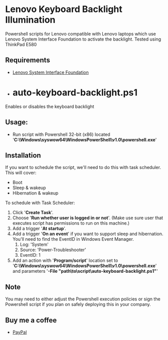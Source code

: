 # Lenovo Keyboard Backlight Illumination
Powershell scripts for Lenovo compatible with Lenovo laptops which use Lenovo System Interface Foundation to activate the backlight. Tested using ThinkPad E580

## Requirements
- [Lenovo System Interface Foundation](https://pcsupport.lenovo.com/es/es/downloads/ds105970-lenovo-system-interface-foundation-for-windows-10-32-bit-64-bit-thinkpad-thinkcentre-ideapad-ideacentre-thinkstation)

- # auto-keyboard-backlight.ps1
Enables or disables the keyboard backlight

## Usage:
- Run script with Powershell 32-bit (x86) located '**C:\Windows\syswow64\WindowsPowerShell\v1.0\powershell.exe**'

## Installation
If you want to schedule the script, we'll need to do this with task scheduler. This will cover:
- Boot
- Sleep & wakeup
- Hibernation & wakeup

To schedule with Task Scheduler:
1. Click '**Create Task**'.
2. Choose '**Run whether user is logged in or not**'. (Make use sure user that executes script has permissions to run on this machine.)
3. Add a trigger '**At startup**'.
4. Add a trigger '**On an event**' if you want to support sleep and hibernation. You'll need to find the EventID in Windows Event Manager.
    1. Log: 'System'
    2. Source: 'Power-Troubleshooter'
    3. EventID: 1
5. Add an action with '**Program/script**' location set to '**C:\Windows\syswow64\WindowsPowerShell\v1.0\powershell.exe**' and parameters '**-File "path\to\script\auto-keyboard-backlight.ps1"**'

## Note
You may need to either adjust the Powershell execution policies or sign the Powershell script if you plan on safely deploying this in your company.

## Buy me a coffee
- [PayPal](https://www.paypal.com/pools/c/create/share/8xukwldAVK)
